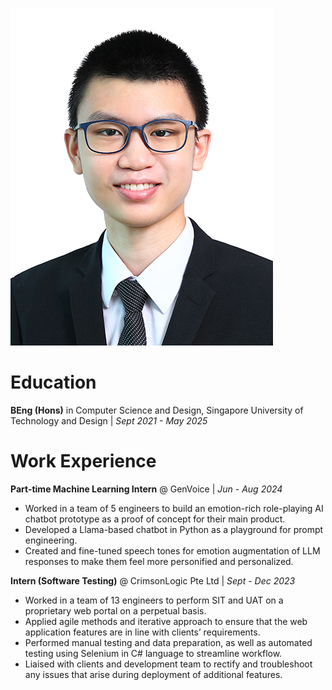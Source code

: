 ![Me](/assets/LJH_headshot.jpg)

# Education
**BEng (Hons)** in Computer Science and Design, Singapore University of Technology and Design | *Sept 2021 - May 2025*

# Work Experience
**Part-time Machine Learning Intern** @ GenVoice | *Jun - Aug 2024*
* Worked in a team of 5 engineers to build an emotion-rich role-playing AI chatbot prototype as a proof of concept for their main product.
* Developed a Llama-based chatbot in Python as a playground for prompt engineering.
* Created and fine-tuned speech tones for emotion augmentation of LLM responses to make them feel more personified and personalized.

**Intern (Software Testing)** @ CrimsonLogic Pte Ltd | *Sept - Dec 2023*
* Worked in a team of 13 engineers to perform SIT and UAT on a proprietary web portal on a perpetual basis.
* Applied agile methods and iterative approach to ensure that the web application features are in line with clients’ requirements.
* Performed manual testing and data preparation, as well as automated testing using Selenium in C# language to streamline workflow.
* Liaised with clients and development team to rectify and troubleshoot any issues that arise during deployment of additional features.

